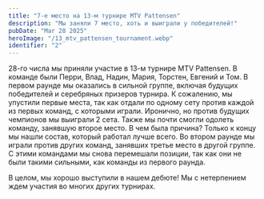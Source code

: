 ```yaml
---
title: "7-е место на 13-м турнире MTV Pattensen"
description: "Мы заняли 7 место, хоть и выиграли у победителей!"
pubDate: "Mar 28 2025"
heroImage: "/13_mtv_pattensen_tournament.webp"
identifier: "2"
---
```


28-го числа мы приняли участие в 13-м турнире MTV Pattensen.
В команде были Перри, Влад, Надин, Мария, Торстен, Евгений и Том.
В первом раунде мы оказались в сильной группе, включая будущих победителей и серебряных призеров турнира.
К сожалению, мы упустили первые места, так как отдали по одному сету против каждой из первых команд, с которыми играли.
Иронично, но против будущих чемпионов мы выиграли 2 сета. Также мы почти смогли одолеть команду, занявшую второе место.
В чем была причина? Только к концу мы нашли состав, который работал лучше всего.
Во втором раунде мы играли против других команд, занявших третье место в другой группе. С этими командами мы снова перемешали позиции, так как они не были такими сильными, как команды из первого раунда.

В целом, мы хорошо выступили в нашем дебюте!
Мы с нетерпением ждем участия во многих других турнирах.